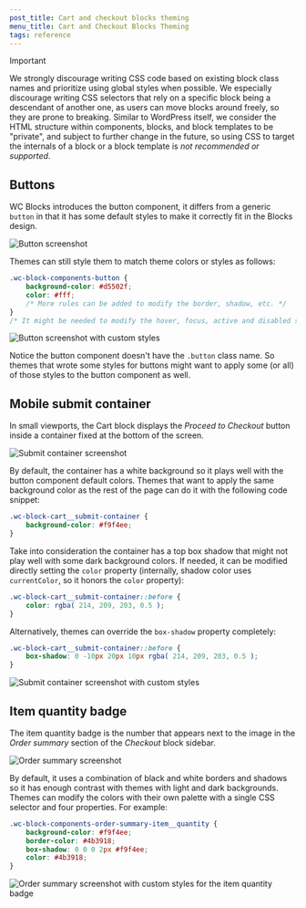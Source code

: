 ```yaml
---
post_title: Cart and checkout blocks theming 
menu_title: Cart and Checkout Blocks Theming 
tags: reference
---
```


> [!IMPORTANT]
> We strongly discourage writing CSS code based on existing block class names and prioritize using global styles when possible. We especially discourage writing CSS selectors that rely on a specific block being a descendant of another one, as users can move blocks around freely, so they are prone to breaking. Similar to WordPress itself, we consider the HTML structure within components, blocks, and block templates to be "private", and subject to further change in the future, so using CSS to target the internals of a block or a block template is _not recommended or supported_.


## Buttons

WC Blocks introduces the button component, it differs from a generic `button` in that it has some default styles to make it correctly fit in the Blocks design.

![Button screenshot](https://user-images.githubusercontent.com/3616980/86381945-e6fd6c00-bc8d-11ea-8811-7e546bea69b9.png)

Themes can still style them to match theme colors or styles as follows:

```css
.wc-block-components-button {
	background-color: #d5502f;
	color: #fff;
	/* More rules can be added to modify the border, shadow, etc. */
}
/* It might be needed to modify the hover, focus, active and disabled states too */
```

![Button screenshot with custom styles](https://user-images.githubusercontent.com/3616980/86381505-b6b5cd80-bc8d-11ea-8ceb-cfbe84b411d4.png)

Notice the button component doesn't have the `.button` class name. So themes that wrote some styles for buttons might want to apply some (or all) of those styles to the button component as well.

## Mobile submit container

In small viewports, the Cart block displays the _Proceed to Checkout_ button inside a container fixed at the bottom of the screen.

![Submit container screenshot](https://user-images.githubusercontent.com/3616980/86382876-393e8d00-bc8e-11ea-8d0b-e4e347ea4773.png)

By default, the container has a white background so it plays well with the button component default colors. Themes that want to apply the same background color as the rest of the page can do it with the following code snippet:

```css
.wc-block-cart__submit-container {
	background-color: #f9f4ee;
}
```

Take into consideration the container has a top box shadow that might not play well with some dark background colors. If needed, it can be modified directly setting the `color` property (internally, shadow color uses `currentColor`, so it honors the `color` property):

```css
.wc-block-cart__submit-container::before {
	color: rgba( 214, 209, 203, 0.5 );
}
```

Alternatively, themes can override the `box-shadow` property completely:

```css
.wc-block-cart__submit-container::before {
	box-shadow: 0 -10px 20px 10px rgba( 214, 209, 203, 0.5 );
}
```

![Submit container screenshot with custom styles](https://user-images.githubusercontent.com/3616980/86382693-27f58080-bc8e-11ea-894e-de378af3e2bb.png)

## Item quantity badge

The item quantity badge is the number that appears next to the image in the _Order summary_ section of the _Checkout_ block sidebar.

![Order summary screenshot](https://user-images.githubusercontent.com/3616980/83862844-c8559500-a722-11ea-9653-2fc8bcd544d2.png)

By default, it uses a combination of black and white borders and shadows so it has enough contrast with themes with light and dark backgrounds. Themes can modify the colors with their own palette with a single CSS selector and four properties. For example:

```css
.wc-block-components-order-summary-item__quantity {
	background-color: #f9f4ee;
	border-color: #4b3918;
	box-shadow: 0 0 0 2px #f9f4ee;
	color: #4b3918;
}
```

![Order summary screenshot with custom styles for the item quantity badge](https://user-images.githubusercontent.com/3616980/83863109-2e421c80-a723-11ea-9bf7-2033a96cf5b2.png)



